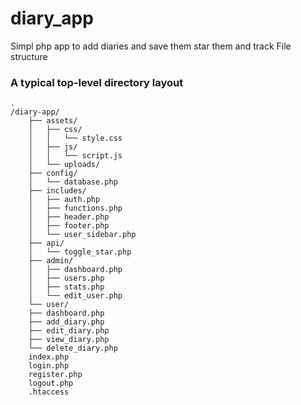 # diary_app
Simpl php app to add diaries and save them star them and track
File structure
### A typical top-level directory layout
    .
    /diary-app/
        ├── assets/
        │   ├── css/
        │   │   └── style.css
        │   ├── js/
        │   │   └── script.js
        │   └── uploads/
        ├── config/
        │   └── database.php
        ├── includes/
        │   ├── auth.php
        │   ├── functions.php
        │   ├── header.php
        │   ├── footer.php
        │   └── user_sidebar.php
        ├── api/
        │   └── toggle_star.php
        ├── admin/
        │   ├── dashboard.php
        │   ├── users.php
        │   ├── stats.php
        │   └── edit_user.php
        └── user/
        ├── dashboard.php
        ├── add_diary.php
        ├── edit_diary.php
        ├── view_diary.php
        └── delete_diary.php
        index.php
        login.php
        register.php
        logout.php
        .htaccess
